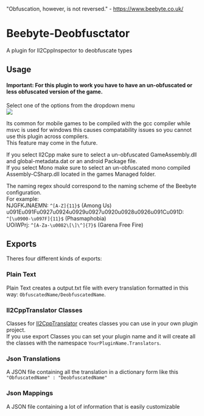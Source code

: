 "Obfuscation, however, is not reversed." - https://www.beebyte.co.uk/

# Beebyte-Deobfusctator 
A plugin for Il2CppInspector to deobfuscate types

## Usage

#### Important: For this plugin to work you have to have an un-obfuscated or less obfuscated version of the game.

Select one of the options from the dropdown menu  
![](https://i.imgur.com/f2QnEdH.png)  

Its common for mobile games to be compiled with the gcc compiler while msvc is used for windows this causes compatability issues so you cannot use this plugin across compilers.  
This feature may come in the future.

If you select Il2Cpp make sure to select a un-obfuscated GameAssembly.dll and global-metadata.dat or an android Package file.  
If you select Mono make sure to select an un-obfuscated mono compiled Assembly-CSharp.dll located in the games Managed folder.  

The naming regex should correspond to the naming scheme of the Beebyte configuration.  
For example:  
NJGFKJNAEMN: `^[A-Z]{11}$` (Among Us)  
u091Eu091Fu0927u0924u0929u0927u0920u0928u0926u091Cu091D: `^[\u0900-\u097F]{11}$` (Phasmaphobia)  
UOiWPrj: `^[A-Za-\u0082\[\]\^]{7}$` (Garena Free Fire)

## Exports
Theres four different kinds of exports:  

### Plain Text
Plain Text creates a output.txt file with every translation formatted in this way: `ObfuscatedName/DeobfuscatedName`.  

### Il2CppTranslator Classes
Classes for [Il2CppTranslator](https://github.com/OsOmE1/Il2CppTranslator) creates classes you can use in your own plugin project.  
If you use export Classes you can set your plugin name and it will create all the classes with the namespace `YourPluginName.Translators`.

### Json Translations
A JSON file containing all the translation in a dictionary form like this `"ObfuscatedName" : "DeobfuscatedName"`

### Json Mappings
A JSON file containing a lot of information that is easily customizable
